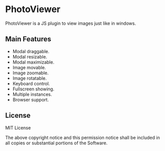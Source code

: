 # PhotoViewer

PhotoViewer is a JS plugin to view images just like in windows. 

## Main Features

- Modal draggable.
- Modal resizable.
- Modal maximizable.
- Image movable.
- Image zoomable.
- Image rotatable.
- Keyboard control.
- Fullscreen showing.
- Multiple instances.
- Browser support.

## License

MIT License

The above copyright notice and this permission notice shall be included in all
copies or substantial portions of the Software.